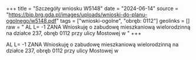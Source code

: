 +++
title = "Szczegóły wniosku W5148"
date = "2024-06-14"
source = "https://bip.brg.gda.pl/images/uploads/wnioski-do-planu-ogolnego/w5148.pdf"
tags = ["wnioski-ogolne", "obręb: 0112"]
geolinks = []
raw = " AL L= -1 ZANA Wnioskuję o zabudowę mieszkaniową wielorodzinną na działce 237, obręb 0112 przy ulicy Mostowej w "
+++


AL L= -1 ZANA
Wnioskuję o zabudowę mieszkaniową wielorodzinną na działce 237, obręb 0112 przy ulicy Mostowej w



